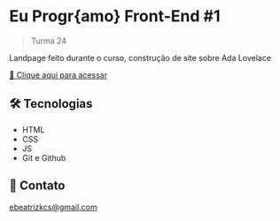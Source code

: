 # Eu Progr{amo} Front-End #1

> Turma 24

Landpage feito durante o curso, construção de site sobre Ada Lovelace

[🔗 Clique aqui para acessar](https://soubeatrizkaroline.github.io/EuProgramo_AdaLovelace/)

## 🛠 Tecnologias

- HTML
- CSS
- JS
- Git e Github

## 💙 Contato

ebeatrizkcs@gmail.com
